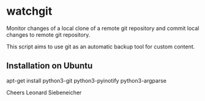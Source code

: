 # watchgit

Monitor changes of a local clone of a remote git repository and commit local changes to remote git repository.

This script aims to use git as an automatic backup tool for custom content.


## Installation on Ubuntu
apt-get install python3-git python3-pyinotify python3-argparse



Cheers
Leonard Siebeneicher
